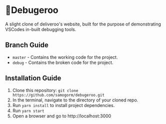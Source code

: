 # 🐛Debugeroo

A slight clone of deliveroo's website, built for the purpose of demonstrating VSCodes in-built debugging tools.

## Branch Guide
* `master` - Contains the working code for the project.
* `debug` - Contains the broken code for the project.

## Installation Guide

1. Clone this repository: `git clone https://github.com/samogorm/debugeroo.git`
2. In the terminal, navigate to the directory of your cloned repo.
3. Run `yarn install` to install project dependencies.
4. Run `yarn start`
5. Open a browser and go to http://localhost:3000
